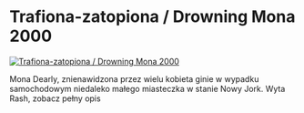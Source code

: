 Trafiona-zatopiona / Drowning Mona 2000 
=============
[![Trafiona-zatopiona / Drowning Mona 2000 ](http://vidos.pl/images/player.gif)](http://vidos.pl/trafiona-zatopiona-drowning-mona-2000)

 Mona Dearly, znienawidzona przez wielu kobieta ginie w wypadku samochodowym niedaleko małego miasteczka w stanie Nowy Jork. Wyta Rash, zobacz pełny opis
